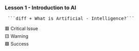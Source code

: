 ### Lesson 1 - Introduction to AI

<pre> ```diff + What is Artificial - Intelligence?``` </pre> 

🟥 Critical Issue  
🟨 Warning  
🟩 Success  